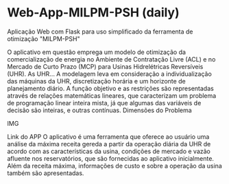 # Web-App-MILPM-PSH (daily)
Aplicação Web com Flask para uso simplificado da ferramenta de otimização "MILPM-PSH"

O aplicativo em questão emprega um modelo de otimização da comercialização de energia no Ambiente de Contratação Livre (ACL) e no Mercado de Curto Prazo (MCP) para Usinas Hidrelétricas Reversíveis (UHR).
As UHR...
A modelagem leva em consideração a individualização das máquinas da UHR, discretização horária e um horizonte de planejamento diário. A função objetivo e as restrições são representadas através de relações matemáticas lineares, que caracterizam um problema de programação linear inteira mista, já que algumas das variáveis de decisão são inteiras, e outras contínuas. Dimensões do Problema

 IMG

Link do APP
O aplicativo é uma ferramenta que oferece ao usuário uma análise da máxima receita gereda a partir da operação diária da UHR
de acordo com as características da usina, condições de mercado e vazão afluente nos reservatórios, que são fornecidas
ao aplicativo inicialmente. Além da receita máxima, informações de custo e sobre a operação da usina também são apresentadas.
